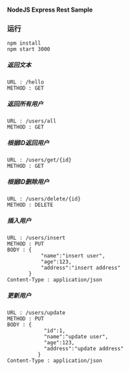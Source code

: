#### NodeJS Express Rest Sample

### 运行
```
npm install
npm start 3000
```

##### 返回文本
    URL : /hello
    METHOD : GET

##### 返回所有用户
    URL : /users/all
    METHOD : GET
    
##### 根据ID返回用户
    URL : /users/get/{id}
    METHOD : GET
    
##### 根据ID删除用户
    URL : /users/delete/{id}
    METHOD : DELETE
    
##### 插入用户
    URL : /users/insert
    METHOD : PUT
    BODY : {
               "name":"insert user",
               "age":123,
               "address":"insert address"
           }
    Content-Type : application/json
    
##### 更新用户
    URL : /users/update
    METHOD : PUT
    BODY : {
                "id":1,
                "name":"update user",
                "age":123,
                "address":"update address"
              }
    Content-Type : application/json
    